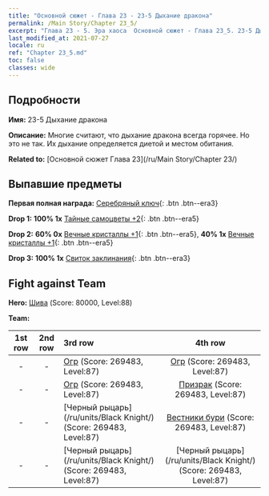 ```yaml
---
title: "Основной сюжет - Глава 23 - 23-5 Дыхание дракона"
permalink: /Main Story/Chapter 23_5/
excerpt: "Глава 23 - 5. Эра хаоса  Основной сюжет - Глава 23_5. 23-5 Дыхание дракона"
last_modified_at: 2021-07-27
locale: ru
ref: "Chapter 23_5.md"
toc: false
classes: wide
---
```


## Подробности

 **Имя:** 23-5 Дыхание дракона

 **Описание:** Многие считают, что дыхание дракона всегда горячее. Но это не так. Их дыхание определяется диетой и местом обитания.

 **Related to:** [Основной сюжет Глава 23](/ru/Main Story/Chapter 23/)

## Выпавшие предметы

 **Первая полная награда:** [Серебряный ключ](/ItemsRU/con_693/){: .btn .btn--era3}

 **Drop 1:** **100% 1x** [Тайные самоцветы +2](/ItemsRU/mat_79/){: .btn .btn--era5}

 **Drop 2:** **60% 0x** [Вечные кристаллы +1](/ItemsRU/mat_73/){: .btn .btn--era5}, **40% 1x** [Вечные кристаллы +1](/ItemsRU/mat_73/){: .btn .btn--era5}

 **Drop 3:** **100% 1x** [Свиток заклинания](/ItemsRU/con_694/){: .btn .btn--era3}


## Fight against Team
 **Hero:** [Шива](/ru/heroes/Shiva/) (Score: 80000, Level:88)

 **Team:**


  | 1st row | 2nd row | 3rd row | 4th row |
  |:----:|:----:|:----|:----:|
  | - | - | [Огр](/ru/units/Ogre/) (Score: 269483, Level:87)  | [Огр](/ru/units/Ogre/) (Score: 269483, Level:87)  |
  | - | - | [Огр](/ru/units/Ogre/) (Score: 269483, Level:87)  | [Призрак](/ru/units/Wight/) (Score: 269483, Level:87)  |
  | - | - | [Черный рыцарь](/ru/units/Black Knight/) (Score: 269483, Level:87)  | [Вестники бури](/ru/units/Stormbringer/) (Score: 269483, Level:87)  |
  | - | - | [Черный рыцарь](/ru/units/Black Knight/) (Score: 269483, Level:87)  | [Черный рыцарь](/ru/units/Black Knight/) (Score: 269483, Level:87)  |


